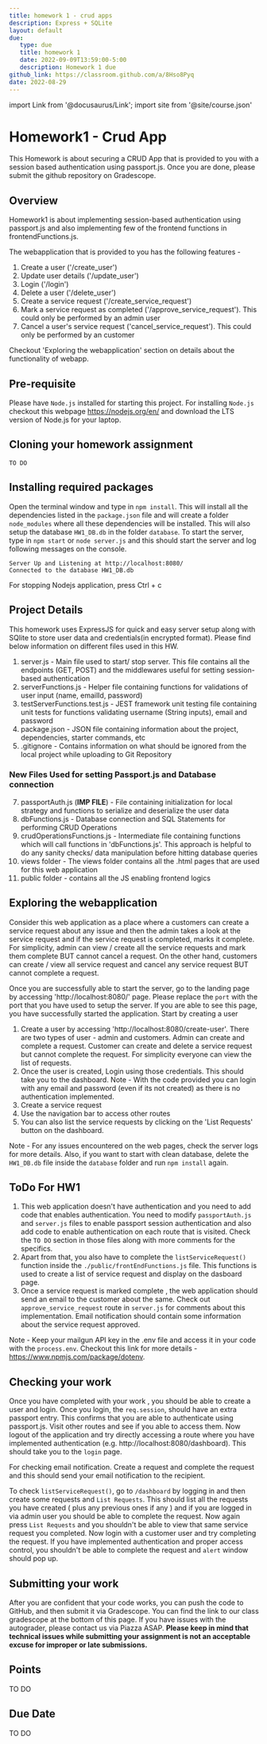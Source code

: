 ```yaml
---
title: homework 1 - crud apps
description: Express + SQLite
layout: default
due:
   type: due
   title: homework 1
   date: 2022-09-09T13:59:00-5:00
   description: Homework 1 due
github_link: https://classroom.github.com/a/8Hso8Pyq 
date: 2022-08-29
---
```

import Link from '@docusaurus/Link';
import site from '@site/course.json'

# Homework1 - Crud App

This Homework is about securing a CRUD App that is provided to you with a session based authentication using passport.js. Once you are done, please submit the github repository on Gradescope.  

## Overview
Homework1 is about implementing session-based authentication using passport.js and also implementing few of the frontend functions in frontendFunctions.js. 

The webapplication that is provided to you has the following features - 

1. Create a user ('/create_user')
2. Update user details ('/update_user')
3. Login ('/login')
4. Delete a user ('/delete_user')
5. Create a service request ('/create_service_request') 
6. Mark a service request as completed ('/approve_service_request'). This could only be performed by an admin user
7. Cancel a user's service request ('cancel_service_request'). This could only be performed by an customer

Checkout 'Exploring the webapplication' section on details about the functionality of webapp.

## Pre-requisite 

Please have `Node.js` installed for starting this project. For installing `Node.js` checkout this webpage https://nodejs.org/en/ and download the LTS version of Node.js for your laptop.

## Cloning your homework assignment

`TO DO`


## Installing required packages

Open the terminal window and type in `npm install`. This will install all the dependencies listed in the `package.json` file and will create a folder `node_modules` where all these dependencies will be installed. This will also setup the database `HW1_DB.db` in the folder `database`. To start the server, type in `npm start` or `node server.js` and this should start the server and log following messages on the console.

```
Server Up and Listening at http://localhost:8080/
Connected to the database HW1_DB.db

```

For stopping Nodejs application, press Ctrl + c

## Project Details

This homework uses ExpressJS for quick and easy server setup along with SQlite to store user data and credentials(in encrypted format). Please find below information on different files used in this HW.

1. server.js - Main file used to start/ stop server. This file contains all the endpoints (GET, POST) and the middlewares useful for setting session-based authentication
2. serverFunctions.js - Helper file containing functions for validations of user input (name, emailId, password)
3. testServerFunctions.test.js - JEST framework unit testing file containing unit tests for functions validating username (String inputs), email and password
5. package.json - JSON file containing information about the project, dependencies, starter commands, etc
6. .gitignore - Contains information on what should be ignored from the local project while uploading to Git Repository

### New Files Used for setting Passport.js and Database connection 
7. passportAuth.js (**IMP FILE**) - File containing initialization for local strategy and functions to serialize and deserialize the user data
8. dbFunctions.js - Database connection and SQL Statements for performing CRUD Operations
9. crudOperationsFunctions.js - Intermediate file containing functions which will call functions in 'dbFunctions.js'. This approach is helpful to do any sanity checks/ data manipulation before hitting database queries 
10. views folder - The views folder contains all the .html pages that are used for this web application
11. public folder - contains all the JS enabling frontend logics

## Exploring the webapplication

Consider this web application as a place where a customers can create a service request about any issue and then the admin takes a look at the service request and if  the service request is completed, marks it complete. For simplicity, admin can view / create all the service requests and mark them complete BUT cannot cancel a request. On the other hand, customers can create / view all service request and cancel any service request BUT cannot complete a request. 

Once you are successfully able to start the server, go to the landing page by accessing 'http://localhost:8080/' page. Please replace the `port` with the port that you have used to setup the server. If you are able to see this page, you have successfully started the application. Start by creating a user
1. Create a user by accessing 'http://localhost:8080/create-user'. There are two types of user - admin and customers. Admin can create and complete a request. Customer can create and delete a service request but cannot complete the request. For simplicity everyone can view the list of requests. 
2. Once the user is created, Login using those credentials. This should take you to the dashboard. Note - With the code provided you can login with any email and password (even if its not created) as there is no authentication implemented.
3. Create a service request 
4. Use the navigation bar to access other routes
5. You can also list the service requests by clicking on the 'List Requests' button on the dashboard.

Note - For any issues encountered on the web pages, check the server logs for more details. Also, if you want to start with clean database, delete the `HW1_DB.db` file inside the `database` folder and run `npm install` again. 

## ToDo For HW1

1. This web application doesn't have authentication and you need to add code that enables authentication. You need to modify `passportAuth.js` and `server.js` files to enable passport session authentication and also add code to enable authentication on each route that is visited. Check the `TO DO` section in those files along with more comments for the specifics. 
2. Apart from that, you also have to complete the `listServiceRequest()` function inside the `./public/frontEndFunctions.js` file. This functions is used to create a list of service request and display on the dasboard page.
3. Once a service request is marked complete , the web application should send an email to the customer about the same. Check out `approve_service_request` route in `server.js` for comments about this implementation. Email notification should contain some information about the service request approved.

Note - Keep your mailgun API key in the .env file and access it in your code with the `process.env`. Checkout this link for more details - https://www.npmjs.com/package/dotenv. 

## Checking your work

Once you have completed with your work , you should be able to create a user and login. Once you login, the `req.session`, should have an extra passport entry. This confirms that you are able to authenticate using passport.js. Visit other routes and see if you able to access them. Now logout of the application and try directly accessing a route where you have implemented authentication (e.g. http://localhost:8080/dashboard). This should take you to the `login` page. 

For checking email notification. Create a request and complete the request and this should send your email notification to the recipient.

To check `listServiceRequest()`, go to `/dashboard` by logging in and then create some requests and `List Requests`. This should list all the requests you have created ( plus any previous ones if any ) and if you are logged in via admin user you should be able to complete the request. Now again press `List Requests` and you shouldn't be able to view that same service request you completed. Now login with a customer user and try completing the request. If you have implemented authentication and proper access control, you shouldn't be able to complete the request and `alert` window should pop up.

## Submitting your work

After you are confident that your code works, you can push the code to GitHub, and then submit it via Gradescope. You can find the link to our class gradescope at the bottom of this page. If you have issues with the autograder, please contact us via Piazza ASAP. **Please keep in mind that technical issues while submitting your assignment is not an acceptable excuse for improper or late submissions.**

## Points 

TO DO

## Due Date

TO DO

